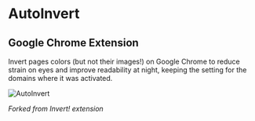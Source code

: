 # AutoInvert 
## Google Chrome Extension

Invert pages colors (but not their images!) on Google Chrome to reduce strain on eyes and improve readability at night, keeping the setting for the domains where it was activated. 

![AutoInvert](https://i.ibb.co/71fNJJT/big-logo-cover-freestyle.png)

*Forked from Invert! extension*